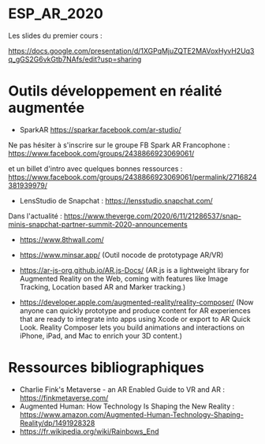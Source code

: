 # ESP_AR_2020

Les slides du premier cours : 

https://docs.google.com/presentation/d/1XGPqMjuZQTE2MAVoxHyvH2Uq3q_gGS2G6vkGtb7NAfs/edit?usp=sharing 



# Outils développement en réalité augmentée 
  * SparkAR https://sparkar.facebook.com/ar-studio/
  
  Ne pas hésiter à s'inscrire sur le groupe FB Spark AR Francophone : https://www.facebook.com/groups/2438866923069061/ 
  
  et un billet d'intro avec quelques bonnes ressources : https://www.facebook.com/groups/2438866923069061/permalink/2716824381939979/
  
  * LensStudio de Snapchat : https://lensstudio.snapchat.com/ 
  
  Dans l'actualité : https://www.theverge.com/2020/6/11/21286537/snap-minis-snapchat-partner-summit-2020-announcements 
  
  * https://www.8thwall.com/ 
  
  * https://www.minsar.app/ (Outil nocode de prototypage AR/VR)
  
  * https://ar-js-org.github.io/AR.js-Docs/ (AR.js is a lightweight library for Augmented Reality on the Web, coming with features like Image Tracking, Location based AR and Marker tracking.)
  
  * https://developer.apple.com/augmented-reality/reality-composer/ (Now anyone can quickly prototype and produce content for AR experiences that are ready to integrate into apps using Xcode or export to AR Quick Look. Reality Composer lets you build animations and interactions on iPhone, iPad, and Mac to enrich your 3D content.) 
  
  # Ressources bibliographiques 
  
  * Charlie Fink's Metaverse - an AR Enabled Guide to VR and AR : https://finkmetaverse.com/ 
  * Augmented Human: How Technology Is Shaping the New Reality : https://www.amazon.com/Augmented-Human-Technology-Shaping-Reality/dp/1491928328 
  * https://fr.wikipedia.org/wiki/Rainbows_End
   

  
  
  
  
